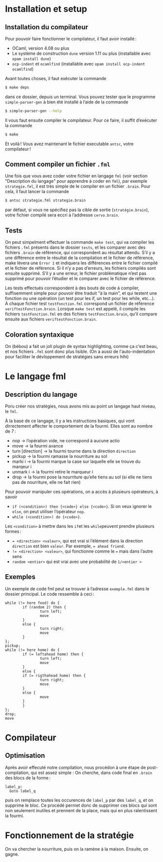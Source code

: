 # Installation et setup

## Installation du compilateur

Pour pouvoir faire fonctionner le compilateur, il faut avoir installé :
- OCaml, version 4.08 ou plus
- Le système de construction `dune` version 1.11 ou plus (installable avec `opam install dune`)
- `ocp-indent` et `ocamlfind` (installable avec `opam install ocp-indent ocamlfind`)

Avant toutes choses, il faut exécuter la commande
```bash
$ make deps
```
dans ce dossier, depuis un terminal. Vous pouvez tester que le programme `simple-parser-gen` à bien été installé à l’aide de la commande
```bash
$ simple-parser-gen --help
```
Il vous faut ensuite compiler le compilateur. Pour ce faire, il suffit d’exécuter la commande
```bash
$ make
```

Et voilà ! Vous avez maintenant le fichier executable `antsc`, votre compilateur !


## Comment compiler un fichier `.fml`

Une fois que vous avez coder votre fichier en langage `fml` (voir section "Description du langage" pour apprendre à coder en `fml`), par exemple `strategie.fml`, il est très simple de le compiler en un fichier `.brain`. Pour cela, il faut lancer la commande
```bash
$ antsc strategie.fml strategie.brain
```
par défaut, si vous ne spécifiez pas la cible de sortie (`stratégie.brain`), votre fichier compilé sera eccri à l’addresse `cervo.brain`.

## Tests

On peut simpelment effectuer la commande `make test`, qui va compiler les fichiers `.fml` présents dans le dossier `tests`, et les comparer avec des fichiers `.brain` de référence, qui correspondent au résultat attendu. S’il y a une différence entre le résultat de la compilation et le fichier de référence, make lèvera une `Error 1` et indiquera les différences entre le fichier compilé et le fichier de référence. Si il n’y a pas d’erreurs, les fichiers compilés sont ensuite supprimé. S’il y a une erreur, le fichier problématique n’est pas supprimé pour pouvoir l’étudier et le comparer avec le fichier de référence.

Les tests effectués correspondent à des bouts de code à compiler, suffisemment simple pour pouvoir être traduit "à la main", et qui testent une fonction ou une opération (un test pour les if, un test pour les while, etc…). À chaque fichier test `testFonction.fml` correspond un fichier de référence `veriftestFonction.brain`. Lorsque `make test` est appelé, il compile les fichiers `testFonction.fml` en des fichiers `testFonction.brain`, qu’il compare ensuite aux fichiers `veriftestFonction.brain`.

## Coloration syntaxique

On (bébou) a fait un joli plugin de syntax highlighting, comme ça c'est beau, et nos fichiers `.fml` sont donc plus lisible. (On a aussi de l'auto-indentation pour faciliter le dévloppement de stratégies sans erreurs hihi)

# Le langage fml

## Description du langage

Poru créer nos stratégies, nous avons mis au point un langage haut niveau, le `fml`. 

À la base de ce langage, il y a les instructions basiques, qui vont dirrectement affecter le comportement de la fourmi. Elles sont au nombre de 7 :
- nop -> l’opération vide, ne correspond à aucune actio
- move -> la fourmi avance
- turn [direction] -> la fourmi tourne dans la direction `direction`
- pickup -> la fourmi ramasse la nourriture au sol
- marki i -> la fourmi marque la case sur laquelle elle se trouve du marqeur i
- unmark i -> la fourmi retire le marqueur i
- drop -> la fourmi pose la nourriture qu’elle tiens au sol (si elle ne tiens pas de nourriture, elle ne fait rien)

Pour pouvoir manipuler ces opérations, on a accès à plusieurs opérateurs, à savoir 
- `if (<condition>) then {<code>} else {<code>}`. Si on veux ignorer le `else`, on peut utiliser l’opérateur `nop`.
- `while (<condition>) do {<code>}`.

Les `<condition>` à mettre dans les `if`et les `while`peuvent prendre plusieurs formes :
- `= <direction> <valeur>`, qui est vrai si l’élément dans la direction `direction` est bien `valeur`. Par exemple, `= ahead friend`.
- `!= <direction> <valeur>`, qui fonctionne comme le `=` mais dans l’autre sens
- `random <entier>` qui est vrai avec une probabilité de `1/<entier > `

## Exemples
Un exemple de code fml peut se trouver à l’adresse `exemple.fml` dans le dossier principal. Le code ressemble à ceci :
```
while (!= here food) do {
        if (random 2) then {
                turn left;
                move
        }
        else {
                turn right;
                move
        }
};
pickup;
while (!= here home) do {
        if (= leftahead home) then {
                turn left;
                move
        }
        else {
        if (= rigthahead home) then {
                turn right;
                move
        }
        else {
                move
        }
        }
};
drop;
move
```



# Compilateur

## Optimisation

Après avoir effecuté notre compilation, nous procédon à une étape de post-compilation, qui est assez simple : On cherche, dans code final en `.brain` des blocs de la forme :
````
label_p:
  Goto label_q
````
puis on remplace toutes les occurences de `label_p` par des `label_q`, et on supprime le bloc. Ce procédé permet donc de supprimer ces blocs qui sont non seulement inutiles et prennent de la place, mais qui en plus ralentissent la fourmi.

# Fonctionnement de la stratégie

On va chercher la nourriture, puis on la ramène à la maison. Ensuite, on gagne.



